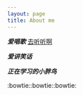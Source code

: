 ```yaml
---
layout: page
title: About me 
---
```


***爱唱歌***
[去听听啊](http://y.qq.com/kg/?s=gP9n63enbFyD)


***爱讲笑话***


***正在学习的小胖鸟***


:bowtie::bowtie::bowtie:
